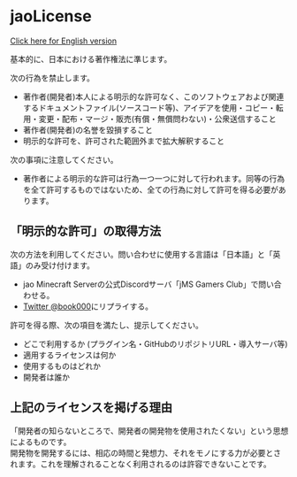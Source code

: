 # jaoLicense

[Click here for English version](https://github.com/jaoafa/jao-Minecraft-Server/blob/master/jaoLICENSE-en.md)

基本的に、日本における著作権法に準じます。

次の行為を禁止します。

- 著作者(開発者)本人による明示的な許可なく、このソフトウェアおよび関連するドキュメントファイル(ソースコード等)、アイデアを使用・コピー・転用・変更・配布・マージ・販売(有償・無償問わない)・公衆送信すること
- 著作者(開発者)の名誉を毀損すること
- 明示的な許可を、許可された範囲外まで拡大解釈すること

次の事項に注意してください。

- 著作者による明示的な許可は行為一つ一つに対して行われます。同等の行為を全て許可するものではないため、全ての行為に対して許可を得る必要があります。

## 「明示的な許可」の取得方法

次の方法を利用してください。問い合わせに使用する言語は「日本語」と「英語」のみ受け付けます。

- jao Minecraft Serverの公式Discordサーバ「jMS Gamers Club」で問い合わせる。
- [Twitter @book000](https://twitter.com/book000)にリプライする。

許可を得る際、次の項目を満たし、提示してください。

- どこで利用するか (プラグイン名・GitHubのリポジトリURL・導入サーバ等)
- 適用するライセンスは何か
- 使用するものはどれか
- 開発者は誰か

## 上記のライセンスを掲げる理由

「開発者の知らないところで、開発者の開発物を使用されたくない」という思想によるものです。  
開発物を開発するには、相応の時間と発想力、それをモノにする力が必要とされます。これを理解されることなく利用されるのは許容できないことです。
